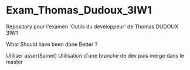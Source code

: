 # Exam_Thomas_Dudoux_3IW1
Repository pour l'examen 'Outils du developpeur' de Thomas DUDOUX 3IW1

What Should have been done Better ?

Utiliser assertSame()
Utilisation d'une branche de dev puis merge dans le master 
